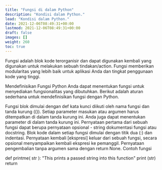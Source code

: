 ```yaml
---
title: "Fungsi di dalam Python"
description: "Kondisi dalam Python."
lead: "Kondisi dalam Python."
date: 2021-12-06T08:49:31+00:00
lastmod: 2021-12-06T08:49:31+00:00
draft: false
images: []
weight: 260
toc: true
---
```

Fungsi adalah blok kode terorganisir dan dapat digunakan kembali yang digunakan untuk melakukan sebuah tindakan/action. Fungsi memberikan modularitas yang lebih baik untuk aplikasi Anda dan tingkat penggunaan kode yang tinggi.

Mendefinisikan Fungsi Python
Anda dapat menentukan fungsi untuk menyediakan fungsionalitas yang dibutuhkan. Berikut adalah aturan sederhana untuk mendefinisikan fungsi dengan Python.

Fungsi blok dimulai dengan def kata kunci diikuti oleh nama fungsi dan tanda kurung (()).
Setiap parameter masukan atau argumen harus ditempatkan di dalam tanda kurung ini. Anda juga dapat menentukan parameter di dalam tanda kurung ini.
Pernyataan pertama dari sebuah fungsi dapat berupa pernyataan opsional - string dokumentasi fungsi atau docstring.
Blok kode dalam setiap fungsi dimulai dengan titik dua (:) dan indentasi.
Pernyataan kembali [ekspresi] keluar dari sebuah fungsi, secara opsional menyampaikan kembali ekspresi ke pemanggil. Pernyataan pengembalian tanpa argumen sama dengan return None.
Contoh fungsi

def printme( str ):
   "This prints a passed string into this function"
   print (str)
   return
